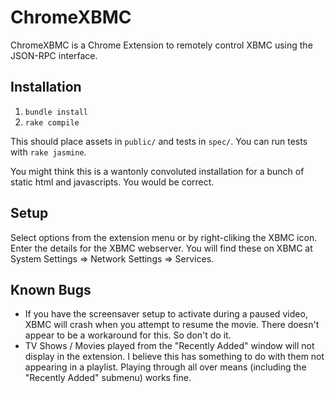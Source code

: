 ChromeXBMC
==========

ChromeXBMC is a Chrome Extension to remotely control XBMC using the JSON-RPC interface.

Installation
------------
1. `bundle install`
2. `rake compile`

This should place assets in `public/` and tests in `spec/`. You can run tests with `rake jasmine`.

You might think this is a wantonly convoluted installation for a bunch of static html and javascripts. You would be correct.

Setup
-----
Select options from the extension menu or by right-cliking the XBMC icon.
Enter the details for the XBMC webserver. You will find these on XBMC at System Settings => Network Settings => Services.

Known Bugs
----------
* If you have the screensaver setup to activate during a paused video, XBMC will crash when you attempt to resume the movie. There doesn't appear to be a workaround for this. So don't do it.
* TV Shows / Movies played from the "Recently Added" window will not display in the extension. I believe this has something to do with them not appearing in a playlist. Playing through all over means (including the "Recently Added" submenu) works fine.